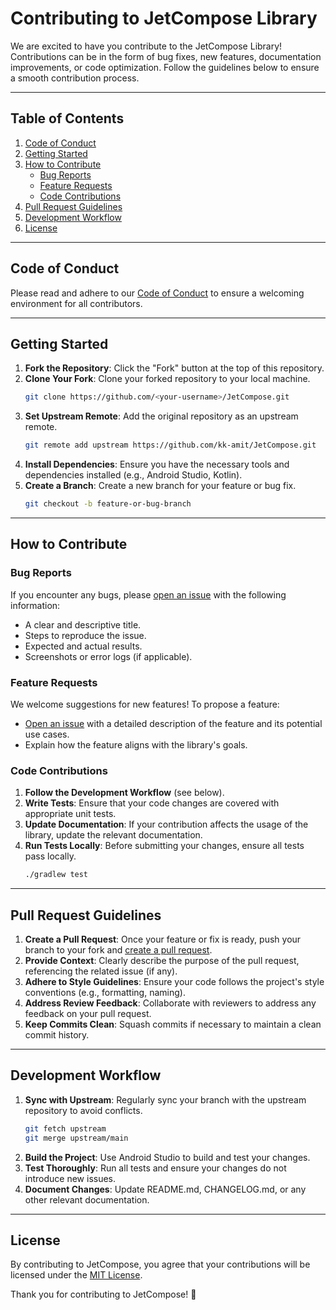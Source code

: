 # Contributing to JetCompose Library

We are excited to have you contribute to the JetCompose Library! Contributions can be in the form of bug fixes, new features, documentation improvements, or code optimization. Follow the guidelines below to ensure a smooth contribution process.

---

## Table of Contents

1. [Code of Conduct](#code-of-conduct)
2. [Getting Started](#getting-started)
3. [How to Contribute](#how-to-contribute)
    - [Bug Reports](#bug-reports)
    - [Feature Requests](#feature-requests)
    - [Code Contributions](#code-contributions)
4. [Pull Request Guidelines](#pull-request-guidelines)
5. [Development Workflow](#development-workflow)
6. [License](#license)

---

## Code of Conduct

Please read and adhere to our [Code of Conduct](CODE_OF_CONDUCT.md) to ensure a welcoming environment for all contributors.

---

## Getting Started

1. **Fork the Repository**: Click the "Fork" button at the top of this repository.
2. **Clone Your Fork**: Clone your forked repository to your local machine.
   ```bash
   git clone https://github.com/<your-username>/JetCompose.git
   ```
3. **Set Upstream Remote**: Add the original repository as an upstream remote.
   ```bash
   git remote add upstream https://github.com/kk-amit/JetCompose.git
   ```
4. **Install Dependencies**: Ensure you have the necessary tools and dependencies installed (e.g., Android Studio, Kotlin).
5. **Create a Branch**: Create a new branch for your feature or bug fix.
   ```bash
   git checkout -b feature-or-bug-branch
   ```

---

## How to Contribute

### Bug Reports

If you encounter any bugs, please [open an issue](https://github.com/kk-amit/JetCompose/issues) with the following information:
- A clear and descriptive title.
- Steps to reproduce the issue.
- Expected and actual results.
- Screenshots or error logs (if applicable).

### Feature Requests

We welcome suggestions for new features! To propose a feature:
- [Open an issue](https://github.com/kk-amit/JetCompose/issues) with a detailed description of the feature and its potential use cases.
- Explain how the feature aligns with the library's goals.

### Code Contributions

1. **Follow the Development Workflow** (see below).
2. **Write Tests**: Ensure that your code changes are covered with appropriate unit tests.
3. **Update Documentation**: If your contribution affects the usage of the library, update the relevant documentation.
4. **Run Tests Locally**: Before submitting your changes, ensure all tests pass locally.
   ```bash
   ./gradlew test
   ```

---

## Pull Request Guidelines

1. **Create a Pull Request**: Once your feature or fix is ready, push your branch to your fork and [create a pull request](https://github.com/kk-amit/JetCompose/pulls).
2. **Provide Context**: Clearly describe the purpose of the pull request, referencing the related issue (if any).
3. **Adhere to Style Guidelines**: Ensure your code follows the project's style conventions (e.g., formatting, naming).
4. **Address Review Feedback**: Collaborate with reviewers to address any feedback on your pull request.
5. **Keep Commits Clean**: Squash commits if necessary to maintain a clean commit history.

---

## Development Workflow

1. **Sync with Upstream**: Regularly sync your branch with the upstream repository to avoid conflicts.
   ```bash
   git fetch upstream
   git merge upstream/main
   ```
2. **Build the Project**: Use Android Studio to build and test your changes.
3. **Test Thoroughly**: Run all tests and ensure your changes do not introduce new issues.
4. **Document Changes**: Update README.md, CHANGELOG.md, or any other relevant documentation.

---

## License

By contributing to JetCompose, you agree that your contributions will be licensed under the [MIT License](LICENSE).

Thank you for contributing to JetCompose! 🎉

